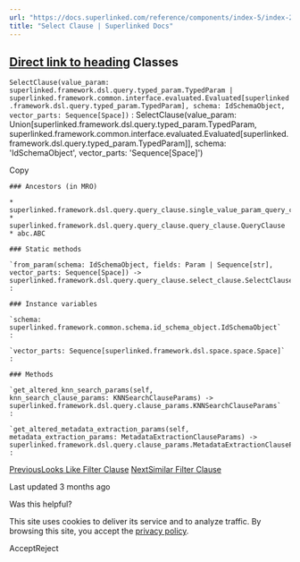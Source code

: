 ```yaml
---
url: "https://docs.superlinked.com/reference/components/index-5/index-2/select_clause"
title: "Select Clause | Superlinked Docs"
---
```


## [Direct link to heading](https://docs.superlinked.com/reference/components/index-5/index-2/select_clause\#classes)    Classes

`SelectClause(value_param: superlinked.framework.dsl.query.typed_param.TypedParam | superlinked.framework.common.interface.evaluated.Evaluated[superlinked.framework.dsl.query.typed_param.TypedParam], schema: IdSchemaObject, vector_parts: Sequence[Space])`
: SelectClause(value\_param: Union\[superlinked.framework.dsl.query.typed\_param.TypedParam, superlinked.framework.common.interface.evaluated.Evaluated\[superlinked.framework.dsl.query.typed\_param.TypedParam\]\], schema: 'IdSchemaObject', vector\_parts: 'Sequence\[Space\]')

Copy

```inline-grid min-w-full grid-cols-[auto_1fr] [count-reset:line] print:whitespace-pre-wrap
### Ancestors (in MRO)

* superlinked.framework.dsl.query.query_clause.single_value_param_query_clause.SingleValueParamQueryClause
* superlinked.framework.dsl.query.query_clause.query_clause.QueryClause
* abc.ABC

### Static methods

`from_param(schema: IdSchemaObject, fields: Param | Sequence[str], vector_parts: Sequence[Space]) ‑> superlinked.framework.dsl.query.query_clause.select_clause.SelectClause`
:

### Instance variables

`schema: superlinked.framework.common.schema.id_schema_object.IdSchemaObject`
:

`vector_parts: Sequence[superlinked.framework.dsl.space.space.Space]`
:

### Methods

`get_altered_knn_search_params(self, knn_search_clause_params: KNNSearchClauseParams) ‑> superlinked.framework.dsl.query.clause_params.KNNSearchClauseParams`
:

`get_altered_metadata_extraction_params(self, metadata_extraction_params: MetadataExtractionClauseParams) ‑> superlinked.framework.dsl.query.clause_params.MetadataExtractionClauseParams`
:
```

[PreviousLooks Like Filter Clause](https://docs.superlinked.com/reference/components/index-5/index-2/looks_like_filter_clause) [NextSimilar Filter Clause](https://docs.superlinked.com/reference/components/index-5/index-2/similar_filter_clause)

Last updated 3 months ago

Was this helpful?

This site uses cookies to deliver its service and to analyze traffic. By browsing this site, you accept the [privacy policy](https://superlinked.com/policies/privacy-policy).

AcceptReject